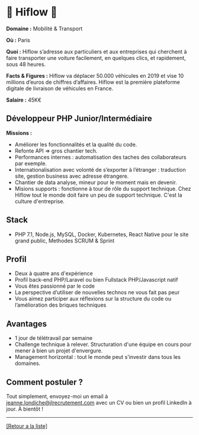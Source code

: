 # 🚗 Hiflow 🚗

**Domaine :** Mobilité & Transport

**Où :** Paris

**Quoi :** Hiflow s’adresse aux particuliers et aux entreprises qui cherchent à faire transporter une voiture facilement, en quelques clics, et rapidement, sous 48 heures.

**Facts & Figures :** Hiflow va déplacer 50.000 véhicules en 2019 et vise 10 millions d’euros de chiffres d’affaires.  Hiflow est la première plateforme digitale de livraison de véhicules en France.

**Salaire :** 45K€

## Développeur PHP Junior/Intermédiaire

**Missions :** 

* Améliorer les fonctionnalités et la qualité du code.
* Refonte API => gros chantier tech.
* Performances internes : automatisation des taches des collaborateurs par exemple.
* Internationalisation avec volonté de s’exporter à l’étranger : traduction site, gestion business avec adresse étrangere.
* Chantier de data analyse, mineur pour le moment mais en devenir.
* Misions supports : fonctionne à tour de rôle du support technique. Chez Hiflow tout le monde doit faire un peu de support technique. C'est la culture d'entreprise.

## Stack

* PHP 7.1, Node.js, MySQL, Docker, Kubernetes, React Native pour le site grand public, Methodes SCRUM & Sprint

## Profil

* Deux à quatre ans d'expérience
* Profil back-end PHP/Laravel ou bien Fullstack PHP/Javascript natif
* Vous êtes passionné par le code
* La perspective d’utiliser de nouvelles technos ne vous fait pas peur
* Vous aimez participer aux réflexions sur la structure du code ou l’amélioration des briques techniques

## Avantages

* 1 jour de télétravail par semaine
* Challenge technique à relever. Structuration d'une équipe en cours pour mener à bien un projet d'envergure.
* Management horizontal : tout le monde peut s'investir dans tous les domaines.

## Comment postuler ?

Tout simplement, envoyez-moi un email à jeanne.londiche@jlrecrutement.com avec un CV ou bien un profil LinkedIn à jour. À bientôt ! 

----
<a href="https://github.com/jlondiche/job-board-php/blob/master/README.md">[Retour a la liste]</a>
